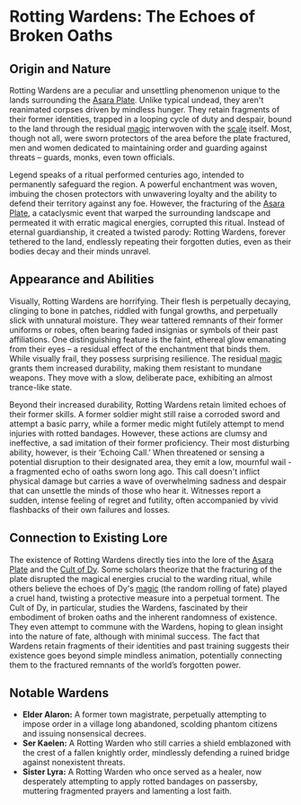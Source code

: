 # Rotting Wardens: The Echoes of Broken Oaths

## Origin and Nature

Rotting Wardens are a peculiar and unsettling phenomenon unique to the lands surrounding the [Asara Plate](/geography/scale/asara-plate.md). Unlike typical undead, they aren't reanimated corpses driven by mindless hunger. They retain fragments of their former identities, trapped in a looping cycle of duty and despair, bound to the land through the residual [magic](/structure/mechanic/magic.md) interwoven with the [scale](/geography/landmark/scale.md) itself. Most, though not all, were sworn protectors of the area before the plate fractured, men and women dedicated to maintaining order and guarding against threats – guards, monks, even town officials.

Legend speaks of a ritual performed centuries ago, intended to permanently safeguard the region. A powerful enchantment was woven, imbuing the chosen protectors with unwavering loyalty and the ability to defend their territory against any foe. However, the fracturing of the [Asara Plate](/geography/scale/asara-plate.md), a cataclysmic event that warped the surrounding landscape and permeated it with erratic magical energies, corrupted this ritual. Instead of eternal guardianship, it created a twisted parody: Rotting Wardens, forever tethered to the land, endlessly repeating their forgotten duties, even as their bodies decay and their minds unravel.

## Appearance and Abilities

Visually, Rotting Wardens are horrifying. Their flesh is perpetually decaying, clinging to bone in patches, riddled with fungal growths, and perpetually slick with unnatural moisture. They wear tattered remnants of their former uniforms or robes, often bearing faded insignias or symbols of their past affiliations. One distinguishing feature is the faint, ethereal glow emanating from their eyes – a residual effect of the enchantment that binds them. While visually frail, they possess surprising resilience. The residual [magic](/structure/mechanic/magic.md) grants them increased durability, making them resistant to mundane weapons. They move with a slow, deliberate pace, exhibiting an almost trance-like state.

Beyond their increased durability, Rotting Wardens retain limited echoes of their former skills. A former soldier might still raise a corroded sword and attempt a basic parry, while a former medic might futilely attempt to mend injuries with rotted bandages. However, these actions are clumsy and ineffective, a sad imitation of their former proficiency. Their most disturbing ability, however, is their ‘Echoing Call.’ When threatened or sensing a potential disruption to their designated area, they emit a low, mournful wail - a fragmented echo of oaths sworn long ago.  This call doesn't inflict physical damage but carries a wave of overwhelming sadness and despair that can unsettle the minds of those who hear it. Witnesses report a sudden, intense feeling of regret and futility, often accompanied by vivid flashbacks of their own failures and losses.

## Connection to Existing Lore

The existence of Rotting Wardens directly ties into the lore of the [Asara Plate](/geography/scale/asara-plate.md) and the [Cult of Dy](/structure/society/factions/cult-of-dy.md).  Some scholars theorize that the fracturing of the plate disrupted the magical energies crucial to the warding ritual, while others believe the echoes of Dy's [magic](/structure/mechanic/magic.md) (the random rolling of fate) played a cruel hand, twisting a protective measure into a perpetual torment. The Cult of Dy, in particular, studies the Wardens, fascinated by their embodiment of broken oaths and the inherent randomness of existence.  They even attempt to commune with the Wardens, hoping to glean insight into the nature of fate, although with minimal success.  The fact that Wardens retain fragments of their identities and past training suggests their existence goes beyond simple mindless animation, potentially connecting them to the fractured remnants of the world’s forgotten power.

## Notable Wardens

* **Elder Alaron:** A former town magistrate, perpetually attempting to impose order in a village long abandoned, scolding phantom citizens and issuing nonsensical decrees.
* **Ser Kaelen:** A Rotting Warden who still carries a shield emblazoned with the crest of a fallen knightly order, mindlessly defending a ruined bridge against nonexistent threats.
* **Sister Lyra:** A Rotting Warden who once served as a healer, now desperately attempting to apply rotted bandages on passersby, muttering fragmented prayers and lamenting a lost faith.
